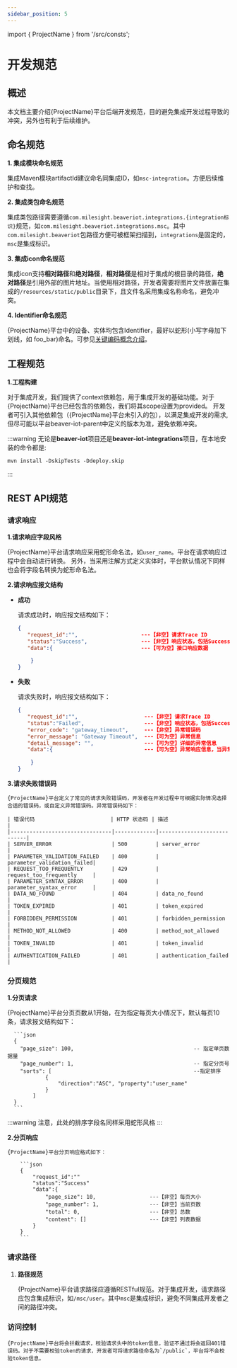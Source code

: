 ```yaml
---
sidebar_position: 5
---
```


import { ProjectName } from '/src/consts';

# 开发规范

## 概述
本文档主要介绍{ProjectName}平台后端开发规范，目的避免集成开发过程导致的冲突，另外也有利于后续维护。
## 命名规范

**1. 集成模块命名规范**

集成Maven模块artifactId建议命名同集成ID，如`msc-integration`。方便后续维护和查找。

**2. 集成类包命名规范**
    
集成类包路径需要遵循`com.milesight.beaveriot.integrations.{integration标识}`规范，如`com.milesight.beaveriot.integrations.msc`。其中`com.milesight.beaveriot`包路径方便可被框架扫描到，`integrations`是固定的，`msc`是集成标识。

**3. 集成icon命名规范**

集成icon支持**相对路径**和**绝对路径**，**相对路径**是相对于集成的根目录的路径，**绝对路径**是引用外部的图片地址。当使用相对路径，开发者需要将图片文件放置在集成的`/resources/static/public`目录下，且文件名采用集成名称命名，避免冲突。

**4. Identifier命名规范**

{ProjectName}平台中的设备、实体均包含Identifier，最好以蛇形(小写字母加下划线，如 foo_bar)命名。可参见[关键编码概念介绍](../../key-dev-concept)。

## 工程规范
**1.工程构建**

对于集成开发，我们提供了context依赖包，用于集成开发的基础功能。对于{ProjectName}平台已经包含的依赖包，我们将其scope设置为provided。
开发者可引入其他依赖包（{ProjectName}平台未引入的包），以满足集成开发的需求,但尽可能以平台beaver-iot-parent中定义的版本为准，避免依赖冲突。

:::warning
无论是**beaver-iot**项目还是**beaver-iot-integrations**项目，在本地安装的命令都是:
```shell
mvn install -DskipTests -Ddeploy.skip
```
:::

## REST API规范

### 请求响应

**1.请求响应字段风格**

{ProjectName}平台请求响应采用蛇形命名法，如`user_name`。平台在请求响应过程中会自动进行转换。
另外，当采用注解方式定义实体时，平台默认情况下同样也会将字段名转换为蛇形命名法。

**2.请求响应报文结构**

- **成功**

    请求成功时，响应报文结构如下：

    ```json
    {
       "request_id":"",                    ---【非空】请求Trace ID
       "status":"Success",                 ---【非空】响应状态，包括Success、Failed
       "data":{                            ---【可为空】接口响应数据
    
        }
    }

    ```
- **失败**
    
    请求失败时，响应报文结构如下：    

    ```json
    {
       "request_id":"",                     ---【非空】请求Trace ID
       "status":"Failed",                   ---【非空】响应状态，包括Success、Failed
       "error_code": "gateway_timeout",     ---【非空】异常错误码  
       "error_message": "Gateway Timeout",  ---【可为空】异常信息
       "detail_message": "",                ---【可为空】详细的异常信息
       "data":{                             ---【可为空】异常响应信息，当异常且需要返回数据至前端
    
        }
    }
    ```
**3.请求失败错误码**

    {ProjectName}平台定义了常见的请求失败错误码，开发者在开发过程中可根据实际情况选择合适的错误码，或自定义异常错误码。异常错误码如下：

    | 错误代码                        | HTTP 状态码 | 描述                       |
    |--------------------------------|-------------|----------------------------|
    | SERVER_ERROR                   | 500         | server_error               |
    | PARAMETER_VALIDATION_FAILED    | 400         | parameter_validation_failed|
    | REQUEST_TOO_FREQUENTLY         | 429         | request_too_frequently     |
    | PARAMETER_SYNTAX_ERROR         | 400         | parameter_syntax_error     |
    | DATA_NO_FOUND                  | 404         | data_no_found              |
    | TOKEN_EXPIRED                  | 401         | token_expired              |
    | FORBIDDEN_PERMISSION           | 401         | forbidden_permission       |
    | METHOD_NOT_ALLOWED             | 400         | method_not_allowed         |
    | TOKEN_INVALID                  | 401         | token_invalid              |
    | AUTHENTICATION_FAILED          | 401         | authentication_failed      |    


### 分页规范

**1.分页请求**

  {ProjectName}平台分页页数从1开始，在为指定每页大小情况下，默认每页10条，请求报文结构如下：

      ```json
      {
        "page_size": 100,                                      -- 指定单页数据量
        "page_number": 1,                                      -- 指定分页号
        "sorts": [                                             --指定排序
                {
                    "direction":"ASC", "property":"user_name"
                }
            ]     
      }
      ```
:::warning
注意，此处的排序字段名同样采用蛇形风格
:::

**2.分页响应**

    {ProjectName}平台分页响应格式如下：
    
        ```json
        {
            "request_id":""                      
            "status":"Success"                   
            "data":{                              
                "page_size": 10,                 ---【非空】每页大小
                "page_number": 1,                ---【非空】当前页数
                "total": 0,                      ---【非空】总数
                "content": []                    ---【非空】列表数据
            }
        }
        ```

### 请求路径

1. **路径规范**

    {ProjectName}平台请求路径应遵循RESTful规范。对于集成开发，请求路径应包含集成标识，如`/msc/user`。其中`msc`是集成标识，避免不同集成开发者之间的路径冲突。

### 访问控制

    {ProjectName}平台将会拦截请求，校验请求头中的token信息，验证不通过将会返回401错误码。对于不需要校验token的请求，开发者可将请求路径命名为`/public`，平台将不会校验token信息。

